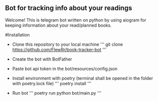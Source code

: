 ## Bot for tracking info about your readings

Welcome! This is telegram bot written on python by using aiogram for keeping information about your read/planned books.

#Installation

* Clone this repository to your local machine
'''
  git clone https://github.com/FlewRr/book-tracker-bot
'''

* Create the bot with BotFather

* Paste bot api token in the bot/resources/config.json 

* Install environment with poetry (terminal shall be opened in the folder with poetry.lock file)
'''
  poetry install
'''

* Run bot
'''
  poetry run python bot/main.py
'''

